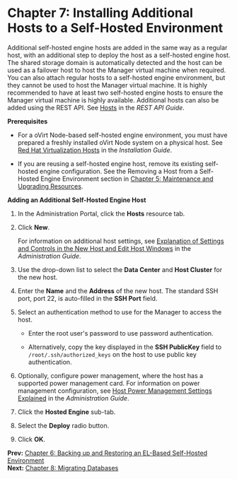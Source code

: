 # Chapter 7: Installing Additional Hosts to a Self-Hosted Environment

Additional self-hosted engine hosts are added in the same way as a regular host, with an additional step to deploy the host as a self-hosted engine host. The shared storage domain is automatically detected and the host can be used as a failover host to host the Manager virtual machine when required. You can also attach regular hosts to a self-hosted engine environment, but they cannot be used to host the Manager virtual machine. It is highly recommended to have at least two self-hosted engine hosts to ensure the Manager virtual machine is highly available. Additional hosts can also be added using the REST API. See [Hosts](https://access.redhat.com/documentation/en/red-hat-virtualization/4.0/single/rest-api-guide/#chap-Hosts) in the *REST API Guide*.

**Prerequisites**

* For a oVirt Node-based self-hosted engine environment, you must have prepared a freshly installed oVirt Node system on a physical host. See [Red Hat Virtualization Hosts](https://access.redhat.com/documentation/en/red-hat-virtualization/4.0/single/installation-guide/#Red_Hat_Virtualization_Hosts) in the *Installation Guide*.

* If you are reusing a self-hosted engine host, remove its existing self-hosted engine configuration. See the Removing a Host from a Self-Hosted Engine Environment section in [Chapter 5: Maintenance and Upgrading Resources](chap-Maintenance_and_Upgrading_Resources).

**Adding an Additional Self-Hosted Engine Host**

1. In the Administration Portal, click the **Hosts** resource tab.

2. Click **New**.

    For information on additional host settings, see [Explanation of Settings and Controls in the New Host and Edit Host Windows](https://access.redhat.com/documentation/en/red-hat-virtualization/4.0/single/administration-guide#sect-Explanation_of_Settings_and_Controls_in_the_New_Host_and_Edit_Host_Windows) in the *Administration Guide*.

3. Use the drop-down list to select the **Data Center** and **Host Cluster** for the new host.

4. Enter the **Name** and the **Address** of the new host. The standard SSH port, port 22, is auto-filled in the **SSH Port** field.

5. Select an authentication method to use for the Manager to access the host.

    * Enter the root user's password to use password authentication.

    * Alternatively, copy the key displayed in the **SSH PublicKey** field to `/root/.ssh/authorized_keys` on the host to use public key authentication.

6. Optionally, configure power management, where the host has a supported power management card. For information on power management configuration, see [Host Power Management Settings Explained](https://access.redhat.com/documentation/en/red-hat-virtualization/4.0/single/administration-guide#Host_Power_Management_settings_explained) in the *Administration Guide*.

6. Click the **Hosted Engine** sub-tab.

7. Select the **Deploy** radio button.

8. Click **OK**.

**Prev:** [Chapter 6: Backing up and Restoring an EL-Based Self-Hosted Environment](chap-Backing_up_and_Restoring_an_EL-Based_Self-Hosted_Environment) <br>
**Next:** [Chapter 8: Migrating Databases](chap-Migrating_Databases)
